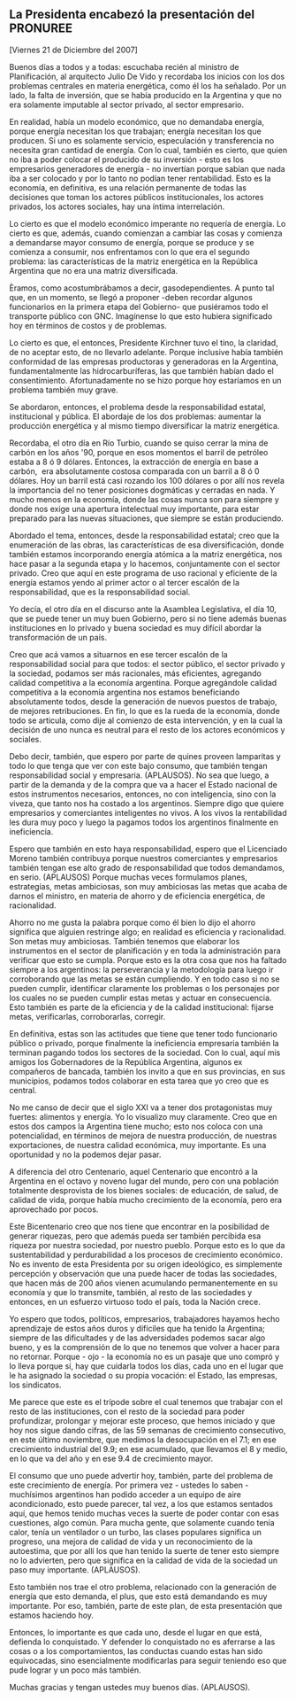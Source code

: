 La Presidenta encabezó la presentación del PRONUREE
---------------------------------------------------

[Viernes 21 de Diciembre del 2007]

Buenos días a todos y a todas: escuchaba recién al ministro de
Planificación, al arquitecto Julio De Vido y recordaba los inicios con
los dos problemas centrales en materia energética, como él los ha
señalado. Por un lado, la falta de inversión, que se había producido en
la Argentina y que no era solamente imputable al sector privado, al
sector empresario.

En realidad, había un modelo económico, que no demandaba energía, porque
energía necesitan los que trabajan; energía necesitan los que producen.
Si uno es solamente servicio, especulación y transferencia no necesita
gran cantidad de energía. Con lo cual, también es cierto, que quien no
iba a poder colocar el producido de su inversión - esto es los
empresarios generadores de energía - no invertían porque sabían que nada
iba a ser colocado y por lo tanto no podían tener rentabilidad. Esto es
la economía, en definitiva, es una relación permanente de todas las
decisiones que toman los actores públicos institucionales, los actores
privados, los actores sociales, hay una íntima interrelación.

Lo cierto es que el modelo económico imperante no requería de energía.
Lo cierto es que, además, cuando comienzan a cambiar las cosas y
comienza a demandarse mayor consumo de energía, porque se produce y se
comienza a consumir, nos enfrentamos con lo que era el segundo problema:
las características de la matriz energética en la República Argentina
que no era una matriz diversificada.

Èramos, como acostumbrábamos a decir, gasodependientes. A punto tal que,
en un momento, se llegó a proponer -deben recordar algunos funcionarios
en la primera etapa del Gobierno- que pusiéramos todo el transporte
público con GNC. Imagínense lo que esto hubiera significado hoy en
términos de costos y de problemas.

Lo cierto es que, el entonces, Presidente Kirchner tuvo el tino, la
claridad, de no aceptar esto, de no llevarlo adelante. Porque inclusive
había también conformidad de las empresas productoras y generadoras en
la Argentina, fundamentalmente las hidrocarburíferas, las que también
habían dado el consentimiento. Afortunadamente no se hizo porque hoy
estaríamos en un problema también muy grave.

Se abordaron, entonces, el problema desde la responsabilidad estatal,
institucional y pública. El abordaje de los dos problemas: aumentar la
producción energética y al mismo tiempo diversificar la matriz
energética.

Recordaba, el otro día en Río Turbio, cuando se quiso cerrar la mina de
carbón en los años '90, porque en esos momentos el barril de petróleo
estaba a 8 ó 9 dólares. Entonces, la extracción de energía en base a
carbón,  era absolutamente costosa comparada con un barril a 8 ó 0
dólares. Hoy un barril está casi rozando los 100 dólares o por allí nos
revela la importancia del no tener posiciones dogmáticas y cerradas en
nada. Y mucho menos en la economía, donde las cosas nunca son para
siempre y donde nos exige una apertura intelectual muy importante, para
estar preparado para las nuevas situaciones, que siempre se están
produciendo.

Abordado el tema, entonces, desde la responsabilidad estatal; creo que
la enumeración de las obras, las características de esa diversificación,
donde también estamos incorporando energía atómica a la matriz
energética, nos hace pasar a la segunda etapa y lo hacemos,
conjuntamente con el sector privado. Creo que aquí en este programa de
uso racional y eficiente de la energía estamos yendo al primer actor o
al tercer escalón de la responsabilidad, que es la responsabilidad
social.

Yo decía, el otro día en el discurso ante la Asamblea Legislativa, el
día 10, que se puede tener un muy buen Gobierno, pero si no tiene además
buenas instituciones en lo privado y buena sociedad es muy difícil
abordar la transformación de un país.

Creo que acá vamos a situarnos en ese tercer escalón de la
responsabilidad social para que todos: el sector público, el sector
privado y la sociedad, podamos ser más racionales, más eficientes,
agregando calidad competitiva a la economía argentina. Porque
agregándole calidad competitiva a la economía argentina nos estamos
beneficiando absolutamente todos, desde la generación de nuevos puestos
de trabajo, de mejores retribuciones. En fin, lo que es la rueda de la
economía, donde todo se articula, como dije al comienzo de esta
intervención, y en la cual la decisión de uno nunca es neutral para el
resto de los actores económicos y sociales.

Debo decir, también, que espero por parte de quines proveen lamparitas y
todo lo que tenga que ver con este bajo consumo, que también tengan
responsabilidad social y empresaria. (APLAUSOS). No sea que luego, a
partir de la demanda y de la compra que va a hacer el Estado nacional de
estos instrumentos necesarios, entonces, no con inteligencia, sino con
la viveza, que tanto nos ha costado a los argentinos. Siempre digo que
quiere empresarios y comerciantes inteligentes no vivos. A los vivos la
rentabilidad les dura muy poco y luego la pagamos todos los argentinos
finalmente en ineficiencia.

Espero que también en esto haya responsabilidad, espero que el
Licenciado Moreno también contribuya porque nuestros comerciantes y
empresarios también tengan ese alto grado de responsabilidad que todos
demandamos, en serio. (APLAUSOS) Porque muchas veces formulamos planes,
estrategias, metas ambiciosas, son muy ambiciosas las metas que acaba de
darnos el ministro, en materia de ahorro y de eficiencia energética, de
racionalidad.

Ahorro no me gusta la palabra porque como él bien lo dijo el ahorro
significa que alguien restringe algo; en realidad es eficiencia y
racionalidad. Son metas muy ambiciosas. También tenemos que elaborar los
instrumentos en el sector de planificación y en toda la administración
para verificar que esto se cumpla. Porque esto es la otra cosa que nos
ha faltado siempre a los argentinos: la perseverancia y la metodología
para luego ir corroborando que las metas se están cumpliendo. Y en todo
caso si no se pueden cumplir, identificar claramente los problemas o los
personajes por los cuales no se pueden cumplir estas metas y actuar en
consecuencia. Esto también es parte de la eficiencia y de la calidad
institucional: fijarse metas, verificarlas, corroborarlas, corregir.

En definitiva, estas son las actitudes que tiene que tener todo
funcionario público o privado, porque finalmente la ineficiencia
empresaria también la terminan pagando todos los sectores de la
sociedad. Con lo cual, aquí mis amigos los Gobernadores de la República
Argentina, algunos ex compañeros de bancada, también los invito a que en
sus provincias, en sus municipios, podamos todos colaborar en esta tarea
que yo creo que es central.

No me canso de decir que el siglo XXI va a tener dos protagonistas muy
fuertes: alimentos y energía. Yo lo visualizo muy claramente. Creo que
en estos dos campos la Argentina tiene mucho; esto nos coloca con una
potencialidad, en términos de mejora de nuestra producción, de nuestras
exportaciones, de nuestra calidad económica, muy importante. Es una
oportunidad y no la podemos dejar pasar.

A diferencia del otro Centenario, aquel Centenario que encontró a la
Argentina en el octavo y noveno lugar del mundo, pero con una población
totalmente desprovista de los bienes sociales: de educación, de salud,
de calidad de vida, porque había mucho crecimiento de la economía, pero
era aprovechado por pocos.

Este Bicentenario creo que nos tiene que encontrar en la posibilidad de
generar riquezas, pero que además pueda ser también percibida esa
riqueza por nuestra sociedad, por nuestro pueblo. Porque esto es lo que
da sustentabilidad y perdurabilidad a los procesos de crecimiento
económico. No es invento de esta Presidenta por su origen ideológico, es
simplemente percepción y observación que una puede hacer de todas las
sociedades, que hacen más de 200 años vienen acumulando permanentemente
en su economía y que lo transmite, también, al resto de las sociedades y
entonces, en un esfuerzo virtuoso todo el país, toda la Nación crece.

Yo espero que todos, políticos, empresarios, trabajadores hayamos hecho
aprendizaje de estos años duros y difíciles que ha tenido la Argentina;
siempre de las dificultades y de las adversidades podemos sacar algo
bueno, y es la comprensión de lo que no tenemos que volver a hacer para
no retornar. Porque - ojo - la economía no es un pasaje que uno compró y
lo lleva porque sí, hay que cuidarla todos los días, cada uno en el
lugar que le ha asignado la sociedad o su propia vocación: el Estado,
las empresas, los sindicatos.

Me parece que este es el trípode sobre el cual tenemos que trabajar con
el resto de las instituciones, con el resto de la sociedad para poder
profundizar, prolongar y mejorar este proceso, que hemos iniciado y que
hoy nos sigue dando cifras, de las 59 semanas de crecimiento
consecutivo, en este último noviembre, que medimos la desocupación en el
7.1; en ese crecimiento industrial del 9.9; en ese acumulado, que
llevamos el 8 y medio, en lo que va del año y en ese 9.4 de crecimiento
mayor.

El consumo que uno puede advertir hoy, también, parte del problema de
este crecimiento de energía. Por primera vez - ustedes lo saben -
muchísimos argentinos han podido acceder a un equipo de aire
acondicionado, esto puede parecer, tal vez, a los que estamos sentados
aquí, que hemos tenido muchas veces la suerte de poder contar con esas
cuestiones, algo común. Para mucha gente, que solamente cuando tenía
calor, tenía un ventilador o un turbo, las clases populares significa un
progreso, una mejora de calidad de vida y un reconocimiento de la
autoestima, que por allí los que han tenido la suerte de tener esto
siempre no lo advierten, pero que significa en la calidad de vida de la
sociedad un paso muy importante. (APLAUSOS).

Esto también nos trae el otro problema, relacionado con la generación de
energía que esto demanda, el plus, que esto está demandando es muy
importante. Por eso, también, parte de este plan, de esta presentación
que estamos haciendo hoy.

Entonces, lo importante es que cada uno, desde el lugar en que está,
defienda lo conquistado. Y defender lo conquistado no es aferrarse a las
cosas o a los comportamientos, las conductas cuando estas han sido
equivocadas, sino esencialmente modificarlas para seguir teniendo eso
que pude lograr y un poco más también.

Muchas gracias y tengan ustedes muy buenos días. (APLAUSOS).
